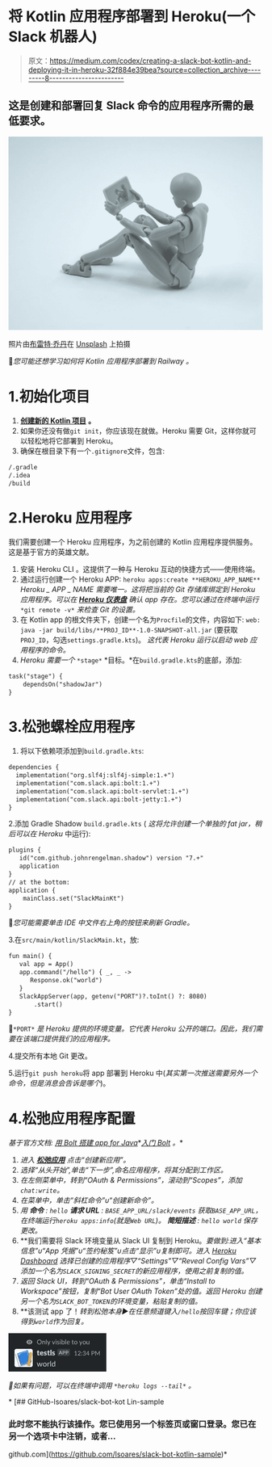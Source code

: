 # 将 Kotlin 应用程序部署到 Heroku(一个 Slack 机器人)

> 原文：<https://medium.com/codex/creating-a-slack-bot-kotlin-and-deploying-it-in-heroku-32f884e39bea?source=collection_archive---------8----------------------->

## 这是创建和部署回复 Slack 命令的应用程序所需的最低要求。

![](img/f5a26f273f6225f50773636c1c9cbab6.png)

照片由[布雷特·乔丹](https://unsplash.com/es/@brett_jordan?utm_source=medium&utm_medium=referral)在 [Unsplash](https://unsplash.com?utm_source=medium&utm_medium=referral) 上拍摄

📝*您可能还想学习如何将 Kotlin 应用程序部署到 Railway* *。*

# 1.初始化项目

1.  [**创建新的 Kotlin 项目**](https://lsoares.medium.com/kotlin-gradle-junit-starter-project-a113a2cc9cbb) **。**
2.  如果你还没有做`git init`，你应该现在就做。Heroku 需要 Git，这样你就可以轻松地将它部署到 Heroku。
3.  确保在根目录下有一个`.gitignore`文件，包含:

```
/.gradle
/.idea
/build
```

# 2.Heroku 应用程序

我们需要创建一个 Heroku 应用程序，为之前创建的 Kotlin 应用程序提供服务。这是基于官方的英雄文献。

1.  安装 Heroku CLI 。这提供了一种与 Heroku 互动的快捷方式——使用终端。
2.  通过运行创建一个 Heroku APP:
    `heroku apps:create **HEROKU_APP_NAME**`
    *Heroku _ APP _ NAME 需要唯一。这将把当前的 Git 存储库绑定到 Heroku 应用程序。可以在* [***Heroku 仪表盘***](https://dashboard.heroku.com/) *确认 app 存在。您可以通过在终端中运行* `*git remote -v*` *来检查 Git 的设置。*
3.  在 Kotlin app 的根文件夹下，创建一个名为`Procfile`的文件，内容如下:
    `web: java -jar build/libs/**PROJ_ID**-1.0-SNAPSHOT-all.jar`
    (要获取`PROJ_ID`，勾选`settings.gradle.kts`)。
    *这代表 Heroku 运行以启动 web 应用程序的命令。*
4.  *Heroku 需要一个* `*stage*` *目标。*在`build.gradle.kts`的底部，添加:

```
task("stage") {
    dependsOn("shadowJar")
}
```

# 3.松弛螺栓应用程序

1.  将以下依赖项添加到`build.gradle.kts`:

```
dependencies {
  implementation("org.slf4j:slf4j-simple:1.+") 
  implementation("com.slack.api:bolt:1.+")
  implementation("com.slack.api:bolt-servlet:1.+")
  implementation("com.slack.api:bolt-jetty:1.+")
}
```

2.添加 Gradle Shadow `build.gradle.kts` ( *这将允许创建一个单独的 fat jar，稍后可以在 Heroku* 中运行):

```
plugins {
   id("com.github.johnrengelman.shadow") version "7.+"
   application
}
// at the bottom:
application {
    mainClass.set("SlackMainKt")
}
```

📝*您可能需要单击 IDE 中文件右上角的按钮来刷新 Gradle。*

3.在`src/main/kotlin/SlackMain.kt`，放:

```
fun main() {
   val app = App()
   app.command("/hello") { _, _ ->
      Response.ok("world")
   }
   SlackAppServer(app, getenv("PORT")?.toInt() ?: 8080)
       .start()
}
```

📝`*PORT*` *是 Heroku 提供的环境变量。它代表 Heroku 公开的端口。因此，我们需要在该端口提供我们的应用程序。*

4.提交所有本地 Git 更改。

5.运行`git push heroku`将 app 部署到 Heroku 中(*其实第一次推送需要另外一个命令，但是消息会告诉是哪个*)。

# 4.松弛应用程序配置

*基于官方文档:* [*用 Bolt 搭建 app for Java*](https://api.slack.com/start/building/bolt-java)*[*入门 Bolt*](https://slack.dev/java-slack-sdk/guides/getting-started-with-bolt) *。**

1.  *进入 [**松弛应用**](https://api.slack.com/apps) 点击“创建新应用”。*
2.  *选择“从头开始”,单击“下一步”,命名应用程序，将其分配到工作区。*
3.  *在左侧菜单中，转到“OAuth & Permissions”，滚动到“Scopes”，添加`chat:write`。*
4.  *在菜单中，单击“斜杠命令”υ“创建新命令”。*
5.  *用
    **命令** : `hello` **请求 URL** : `BASE_APP_URL/slack/events` 获取`BASE_APP_URL`，在终端运行`heroku apps:info`(就是`Web URL`)。
    **简短描述** : `hello world` 保存更改。*
6.  **我们需要将 Slack 环境变量从 Slack UI 复制到 Heroku。*要做到:进入“基本信息”υ“App 凭据”υ“签约秘笈”υ点击“显示”υ复制即可。进入 [Heroku Dashboard](https://dashboard.heroku.com/) 选择已创建的应用程序▽“Settings”▽“Reveal Config Vars”▽添加一个名为`SLACK_SIGNING_SECRET`的新应用程序，使用之前复制的值。*
7.  *返回 Slack UI，转到“OAuth & Permissions”，单击“Install to Workspace”按钮，复制“Bot User OAuth Token”处的值。返回 Heroku 创建另一个名为`SLACK_BOT_TOKEN`的环境变量，粘贴复制的值。*
8.  **该测试 app 了！*转到松弛本身▶在任意频道键入`/hello`按回车键；你应该得到`world`作为回复。*

*![](img/90728d81fa605c0657afd7569d9c9951.png)*

*📝*如果有问题，可以在终端中调用* `*heroku logs --tail*` *。**

*[](https://github.com/lsoares/slack-bot-kotlin-sample) [## GitHub-lsoares/slack-bot-kot Lin-sample

### 此时您不能执行该操作。您已使用另一个标签页或窗口登录。您已在另一个选项卡中注销，或者…

github.com](https://github.com/lsoares/slack-bot-kotlin-sample)*